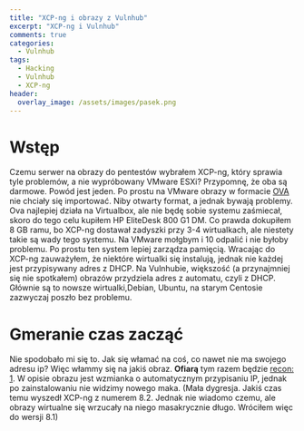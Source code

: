 ```yaml
---
title: "XCP-ng i obrazy z Vulnhub"
excerpt: "XCP-ng i Vulnhub"
comments: true
categories:
  - Vulnhub
tags:
  - Hacking
  - Vulnhub
  - XCP-ng
header:
  overlay_image: /assets/images/pasek.png
---
```

# Wstęp
Czemu serwer na obrazy do pentestów wybrałem XCP-ng, który sprawia tyle problemów, a nie wypróbowany VMware ESXi? Przypomnę, że oba są darmowe. Powód jest jeden. Po prostu na VMware obrazy w formacie [OVA](https://pl.wikipedia.org/wiki/Open_Virtualization_Format) nie chciały się importować. Niby otwarty format, a jednak bywają problemy. Ova najlepiej działa na Virtualbox, ale nie będę sobie systemu zaśmiecał, skoro do tego celu kupiłem HP EliteDesk 800 G1 DM. Co prawda dokupiłem 8 GB ramu, bo XCP-ng dostawał zadyszki przy 3-4 wirtualkach, ale niestety takie są wady tego systemu. Na VMware mołgbym i 10 odpalić i nie byłoby problemu. Po prostu ten system lepiej zarządza pamięcią. Wracając do XCP-ng zauważyłem, że niektóre wirtualki się instalują, jednak nie każdej jest przypisywany adres z DHCP. Na Vulnhubie, większość (a przynajmniej się nie spotkałem) obrazów przydziela adres z automatu, czyli z DHCP. Głównie są to nowsze wirtualki,Debian, Ubuntu, na starym Centosie zazwyczaj poszło bez problemu.

# Gmeranie czas zacząć
Nie spodobało mi się to. Jak się włamać na coś, co nawet nie ma swojego adresu ip? Więc włammy się na jakiś obraz. **Ofiarą** tym razem będzie [recon: 1](https://www.vulnhub.com/entry/recon-1,438/). W opisie obrazu jest wzmianka o automatycznym przypisaniu IP, jednak po zainstalowaniu nie widzimy nowego maka. (Mała dygresja. Jakiś czas temu wyszedł XCP-ng z numerem 8.2. Jednak nie wiadomo czemu, ale obrazy wirtualne się wrzucały na niego masakrycznie długo. Wróciłem więc do wersji 8.1) 
